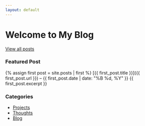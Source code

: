 ```yaml
---
layout: default
---
```


# Welcome to My Blog

[View all posts](./_posts)

### Featured Post
{% assign first post = site.posts | first %}
[{{ first_post.title }}]({{ first_post.url }}) – {{ first_post.date | date: "%B %d, %Y" }}
{{ first_post.excerpt }}

### Categories
- [Projects](projects.md)
- [Thoughts](thoughts.md)
- [Blog](blog.md)